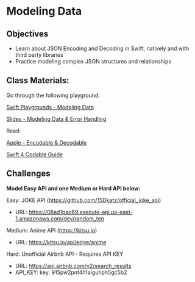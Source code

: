 # Modeling Data


## Objectives

- Learn about JSON Encoding and Decoding in Swift, natively and with third party libraries
- Practice modeling complex JSON structures and relationships

## Class Materials:

Go through the following playground:

[Swift Playgrounds - Modeling Data](data_modeling.playground)

[Slides - Modeling Data & Error Handling](ModelingDataErrorHandling.key)


Read: 

[Apple - Encodable & Decodable](https://developer.apple.com/documentation/foundation/archives_and_serialization/encoding_and_decoding_custom_types)

[Swift 4 Codable Guide](http://benscheirman.com/2017/06/ultimate-guide-to-json-parsing-with-swift-4/)


## Challenges

**Model Easy API and one Medium or Hard API below:**

Easy: JOKE API (https://github.com/15Dkatz/official_joke_api)

- URL: https://08ad1pao69.execute-api.us-east-1.amazonaws.com/dev/random_ten

Medium: Anime API (https://kitsu.io)

- URL: https://kitsu.io/api/edge/anime

Hard: Unofficial Airbnb API - Requires API KEY

- URL: https://api.airbnb.com/v2/search_results
- API_KEY: key: 915pw2pnf4h1aiguhph5gc5b2

